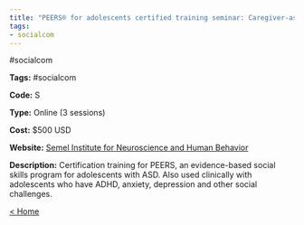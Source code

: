 ```yaml
---
title: "PEERS® for adolescents certified training seminar: Caregiver-assisted intervention"
tags:
- socialcom
---
```


#socialcom
<p><b>Tags:</b> #socialcom</p>
<p><b>Code:</b> S</p>
<p><b>Type:</b> Online (3 sessions)</p>
<p><b>Cost:</b> $500 USD</p>
<p><b>Website:</b>
<a href="https://www.semel.ucla.edu/peers/peers%C2%AE-adolescents-certified-trainings/">Semel Institute for Neuroscience and Human Behavior</a></p>

<p><b>Description:</b>
Certification training for PEERS, an evidence-based social skills program for adolescents with ASD. Also used clinically with adolescents who have ADHD, anxiety, depression and other social challenges.</p>

<p><a href="https://speechiegoodies.github.io/CPD-Vault">&lt; Home</a></p>